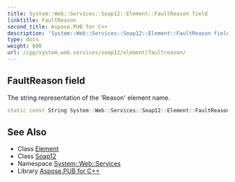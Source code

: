 ```yaml
---
title: System::Web::Services::Soap12::Element::FaultReason field
linktitle: FaultReason
second_title: Aspose.PUB for C++
description: 'System::Web::Services::Soap12::Element::FaultReason field. The string representation of the ''Reason'' element name in C++.'
type: docs
weight: 600
url: /cpp/system.web.services/soap12/element/faultreason/
---
```

## FaultReason field


The string representation of the 'Reason' element name.

```cpp
static const String System::Web::Services::Soap12::Element::FaultReason
```

## See Also

* Class [Element](../)
* Class [Soap12](../../)
* Namespace [System::Web::Services](../../../)
* Library [Aspose.PUB for C++](../../../../)
